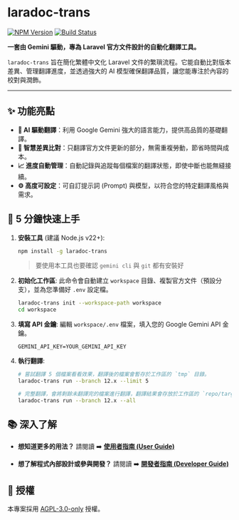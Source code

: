 # laradoc-trans

[![NPM Version](https://img.shields.io/npm/v/laradoc-trans.svg)](https://www.npmjs.com/package/laradoc-trans)
[![Build Status](https://img.shields.io/github/actions/workflow/status/laradoc-trans-lab/laradoc-trans/ci.yml?branch=main)](https://github.com/laradoc-trans-lab/laradoc-trans/actions)

**一套由 Gemini 驅動，專為 Laravel 官方文件設計的自動化翻譯工具。**

`laradoc-trans` 旨在簡化繁體中文化 Laravel 文件的繁瑣流程。它能自動比對版本差異、管理翻譯進度，並透過強大的 AI 模型確保翻譯品質，讓您能專注於內容的校對與潤飾。

---

## ✨ 功能亮點

- **🤖 AI 驅動翻譯**：利用 Google Gemini 強大的語言能力，提供高品質的基礎翻譯。
- **🔄 智慧差異比對**：只翻譯官方文件更新的部分，無需重複勞動，節省時間與成本。
- **📈 進度自動管理**：自動記錄與追蹤每個檔案的翻譯狀態，即使中斷也能無縫接續。
- **⚙️ 高度可設定**：可自訂提示詞 (Prompt) 與模型，以符合您的特定翻譯風格與需求。

## 🚀 5 分鐘快速上手

1.  **安裝工具** (建議 Node.js v22+):
    ```bash
    npm install -g laradoc-trans
    ```
    > 要使用本工具也要確認 `gemini cli` 與 `git` 都有安裝好

2.  **初始化工作區**:
    此命令會自動建立 `workspace` 目錄、複製官方文件（預設分支），並為您準備好 `.env` 設定檔。
    ```bash
    laradoc-trans init --workspace-path workspace
    cd workspace
    ```

3.  **填寫 API 金鑰**:
    編輯 `workspace/.env` 檔案，填入您的 Google Gemini API 金鑰。
    ```
    GEMINI_API_KEY=YOUR_GEMINI_API_KEY
    ```

4.  **執行翻譯**:
    ```bash
    # 嘗試翻譯 5 個檔案看看效果，翻譯後的檔案會暫存於工作區的 `tmp` 目錄。
    laradoc-trans run --branch 12.x --limit 5
    ```

    ```bash
    # 完整翻譯，會將剩餘未翻譯完的檔案進行翻譯，翻譯結果會存放於工作區的 `repo/target` 目錄。
    laradoc-trans run --branch 12.x --all
    ```

## 📚 深入了解

- **想知道更多的用法？**
  請閱讀 ➡️ **[使用者指南 (User Guide)](./docs/USER_GUIDE.md)**

- **想了解程式內部設計或參與開發？**
  請閱讀 ➡️ **[開發者指南 (Developer Guide)](./docs/DEVELOPER_GUIDE.md)**

## 📄 授權

本專案採用 [AGPL-3.0-only](LICENSE) 授權。
